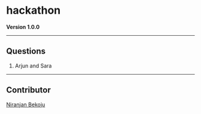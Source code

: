 # hackathon
**Version 1.0.0**

---
## Questions
1. Arjun and Sara
---
## Contributor
[Niranjan Bekoju]('https://github.com/Niranjan2054')
